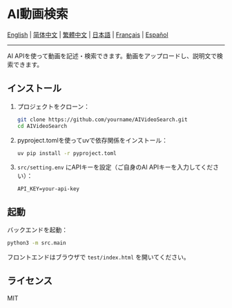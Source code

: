# AI動画検索

[English](README.md) | [简体中文](README_zh-CN.md) | [繁體中文](README_zh-TW.md) | [日本語](README_ja.md) | [Français](README_fr.md) | [Español](README_es.md)

---

AI APIを使って動画を記述・検索できます。動画をアップロードし、説明文で検索できます。

## インストール
1. プロジェクトをクローン：
   ```bash
   git clone https://github.com/yourname/AIVideoSearch.git
   cd AIVideoSearch
   ```
2. pyproject.tomlを使ってuvで依存関係をインストール：
   ```bash
   uv pip install -r pyproject.toml
   ```
3. `src/setting.env` にAPIキーを設定（ご自身のAI APIキーを入力してください）：
   ```env
   API_KEY=your-api-key
   ```

## 起動
バックエンドを起動：
```bash
python3 -m src.main
```
フロントエンドはブラウザで `test/index.html` を開いてください。

## ライセンス
MIT